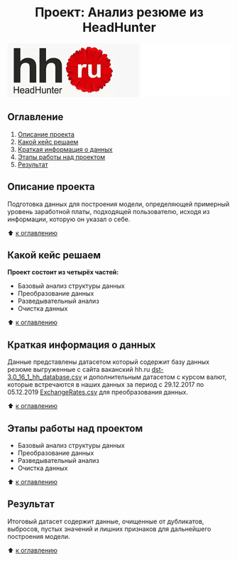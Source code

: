 # <center> Проект: Анализ резюме из HeadHunter </center>

![](/image/hh%20label2.jpg)

## Оглавление
1. [Описание проекта](#Описание-проекта)
2. [Какой кейс решаем](#Какой-кейс-решаем)
3. [Краткая информация о данных](#Краткая-информация-о-данных)
4. [Этапы работы над проектом](#Этапы-работы-над-проектом)
5. [Результат](#Результат)


## Описание проекта
Подготовка данных для построения модели, определяющей примерный уровень заработной платы, подходящей пользователю, исходя из информации, которую он указал о себе.

:arrow_up: [к оглавлению](#Оглавление)

## Какой кейс решаем
**Проект состоит из четырёх частей:**

 * Базовый анализ структуры данных
 * Преобразование данных
 * Разведывательный анализ
 * Очистка данных

:arrow_up: [к оглавлению](#Оглавление) 

## Краткая информация о данных

Данные представлены датасетом который содержит базу данных резюме выгруженные с сайта ваканский hh.ru [dst-3.0_16_1_hh_database.csv](https://drive.google.com/file/d/1Kb78mAWYKcYlellTGhIjPI-bCcKbGuTn/view) и дополнительным датасетом c курсом валют, которые встречаются в наших данных за период с 29.12.2017 по 05.12.2019 [ExchangeRates.csv](https://lms.skillfactory.ru/assets/courseware/v1/15abf80f45a2f3e93c3274101b451c67/asset-v1:SkillFactory+DSPR-2.0+14JULY2021+type@asset+block/ExchangeRates.zip) для преобразования данных.

:arrow_up: [к оглавлению](#Оглавление) 

## Этапы работы над проектом

* Базовый анализ структуры данных
* Преобразование данных
* Разведывательный анализ
* Очистка данных

:arrow_up: [к оглавлению](#Оглавление)

## Результат

Итоговый датасет содержит данные, очищенные от дубликатов, выбросов, пустых значений и лишних признаков для дальнейшего построения модели.

:arrow_up: [к оглавлению](#Оглавление) 


